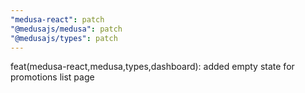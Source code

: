 ```yaml
---
"medusa-react": patch
"@medusajs/medusa": patch
"@medusajs/types": patch
---
```


feat(medusa-react,medusa,types,dashboard): added empty state for promotions list page
